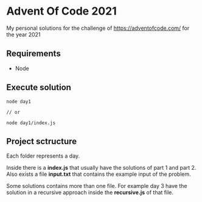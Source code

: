 # Advent Of Code 2021

My personal solutions for the challenge of https://adventofcode.com/ for the year 2021

## Requirements
- Node

## Execute solution
```
node day1

// or

node day1/index.js
```

## Project sctructure
Each folder represents a day.

Inside there is a **index.js** that usually have the solutions of part 1 and part 2. Also exists a file **input.txt** that contains the example input of the problem.

Some solutions contains more than one file. For example day 3 have the solution in a recursive approach inside the **recursive.js** of that file.
